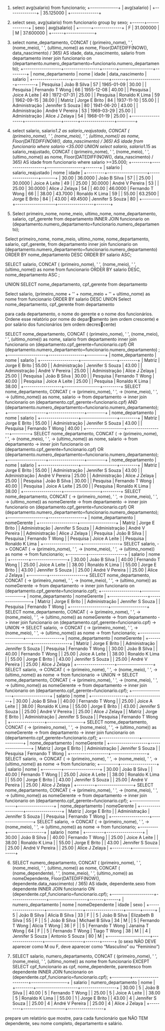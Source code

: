 1. select avg(salario) from funcionario;
+--------------+
| avg(salario) |
+--------------+
|    35.125000 |
+--------------+

2. select sexo, avg(salario) from funcionario group by sexo;
+------+--------------+
| sexo | avg(salario) |
+------+--------------+
| F    |    31.000000 |
| M    |    37.600000 |
+------+--------------+

3. select nome_departamento, CONCAT (
    (primeiro_nome), ' ',
    (nome_meio), ' ',
    (ultimo_nome)) as nome, Floor(DATEDIFF(NOW(), data_nascimento) / 365) AS idade, data_nascimento, salario
    from departamento 
    inner join funcionario on (departamento.numero_departamento=funcionario.numero_departamento);
+-------------------+------------------+-------+-----------------+---------+
| nome_departamento | nome             | idade | data_nascimento | salario |
+-------------------+------------------+-------+-----------------+---------+
| Pesquisa          | João B Silva     |    57 | 1965-01-09      |   30.00 |
| Pesquisa          | Fernando T Wong  |    66 | 1955-12-08      |   40.00 |
| Pesquisa          | Joice A Leite    |    49 | 1972-07-31      |   25.00 |
| Pesquisa          | Ronaldo K Lima   |    59 | 1962-09-15      |   38.00 |
| Matriz            | Jorge E Brito    |    84 | 1937-11-10      |   55.00 |
| Administração     | Jennifer S Souza |    80 | 1941-06-20      |   43.00 |
| Administração     | André V Pereira  |    53 | 1969-03-29      |   25.00 |
| Administração     | Alice J Zelaya   |    54 | 1968-01-19      |   25.00 |
+-------------------+------------------+-------+-----------------+---------+


4. select salario,  salario*1.2 as salario_reajustado, CONCAT (
    (primeiro_nome), ' ',
    (nome_meio), ' ',
    (ultimo_nome)) as nome, Floor(DATEDIFF(NOW(), data_nascimento) / 365) AS idade
    from funcionario
    where salario <35.000
    UNION
    select salario,  salario*1.15 as salario_reajustado, CONCAT (
     (primeiro_nome), ' ',
     (nome_meio), ' ',
     (ultimo_nome)) as nome, Floor(DATEDIFF(NOW(), data_nascimento) / 365) AS idade
    from funcionario
    where salario >=35.000;
+---------+--------------------+------------------+-------+
| salario | salario_reajustado | nome             | idade |
+---------+--------------------+------------------+-------+
|   30.00 |            36.0000 | João B Silva     |    57 |
|   25.00 |            30.0000 | Joice A Leite    |    49 |
|   25.00 |            30.0000 | André V Pereira  |    53 |
|   25.00 |            30.0000 | Alice J Zelaya   |    54 |
|   40.00 |            46.0000 | Fernando T Wong  |    66 |
|   38.00 |            43.7000 | Ronaldo K Lima   |    59 |
|   55.00 |            63.2500 | Jorge E Brito    |    84 |
|   43.00 |            49.4500 | Jennifer S Souza |    80 |
+---------+--------------------+------------------+-------+


5. Select primeiro_nome, nome_meio, ultimo_nome, nome_departamento, salario, cpf_gerente
from departamento 
INNER JOIN funcionario on (departamento.numero_departamento=funcionario.numero_departamento);

Select primeiro_nome, nome_meio, ultimo_nome, nome_departamento, salario, cpf_gerente,
from departamento 
inner join funcionario on (departamento.numero_departamento=funcionario.numero_departamento)
ORDER BY nome_departamento DESC
ORDER BY salario ASC;

SELECT salario,
     CONCAT (
     (primeiro_nome), ' ',
     (nome_meio), ' ',
     (ultimo_nome)) as nome
    from funcionario
ORDER BY salario DESC, nome_departamento ASC ;

UNION
SELECT nome_departamento, cpf_gerente
from departamento


Select salario, (primeiro_nome + '' + nome_meio + '' + ultimo_nome) as nome
from funcionario
ORDER BY salario DESC
UNION
Select nome_departamento, cpf_gerente
from departamento

para cada departamento, o nome
do gerente e o nome dos funcionários. Ordene esse relatório por nome do departamento (em ordem crescente) e por salário dos funcionários (em ordem decrescente)

SELECT nome_departamento, CONCAT (
  (primeiro_nome), ' ',
  (nome_meio), ' ',
  (ultimo_nome)) as nome, salario 
  from departamento
  inner join funcionario on (departamento.cpf_gerente=funcionario.cpf) OR (departamento.numero_departamento=funcionario.numero_departamento)
    ;
+-------------------+------------------+---------+
| nome_departamento | nome             | salario |
+-------------------+------------------+---------+
| Matriz            | Jorge E Brito    |   55.00 |
| Administração     | Jennifer S Souza |   43.00 |
| Administração     | André V Pereira  |   25.00 |
| Administração     | Alice J Zelaya   |   25.00 |
| Pesquisa          | João B Silva     |   30.00 |
| Pesquisa          | Fernando T Wong  |   40.00 |
| Pesquisa          | Joice A Leite    |   25.00 |
| Pesquisa          | Ronaldo K Lima   |   38.00 |
+-------------------+------------------+---------+
SELECT nome_departamento, CONCAT (
    ->      (primeiro_nome), ' ',
    ->      (nome_meio), ' ',
    ->      (ultimo_nome)) as nome, salario 
    ->      from departamento 
    ->      inner join funcionario on (departamento.cpf_gerente=funcionario.cpf) AND (departamento.numero_departamento=funcionario.numero_departamento);
+-------------------+------------------+---------+
| nome_departamento | nome             | salario |
+-------------------+------------------+---------+
| Matriz            | Jorge E Brito    |   55.00 |
| Administração     | Jennifer S Souza |   43.00 |
| Pesquisa          | Fernando T Wong  |   40.00 |
+-------------------+------------------+---------+
SELECT nome_departamento, CONCAT (
    ->      (primeiro_nome), ' ',
    ->      (nome_meio), ' ',
    ->      (ultimo_nome)) as nome, salario 
    ->      from departamento
    ->      inner join funcionario on (departamento.cpf_gerente=funcionario.cpf) OR (departamento.numero_departamento=funcionario.numero_departamento);
+-------------------+------------------+---------+
| nome_departamento | nome             | salario |
+-------------------+------------------+---------+
| Matriz            | Jorge E Brito    |   55.00 |
| Administração     | Jennifer S Souza |   43.00 |
| Administração     | André V Pereira  |   25.00 |
| Administração     | Alice J Zelaya   |   25.00 |
| Pesquisa          | João B Silva     |   30.00 |
| Pesquisa          | Fernando T Wong  |   40.00 |
| Pesquisa          | Joice A Leite    |   25.00 |
| Pesquisa          | Ronaldo K Lima   |   38.00 |
+-------------------+------------------+---------+
SELECT nome_departamento, CONCAT (
    ->      (primeiro_nome), ' ',
    ->      (nome_meio), ' ',
    ->      (ultimo_nome)) as nomeGerente
    ->      from departamento
    ->      inner join funcionario on (departamento.cpf_gerente=funcionario.cpf) OR (departamento.numero_departamento=funcionario.numero_departamento);
+-------------------+------------------+
| nome_departamento | nomeGerente      |
+-------------------+------------------+
| Matriz            | Jorge E Brito    |
| Administração     | Jennifer S Souza |
| Administração     | André V Pereira  |
| Administração     | Alice J Zelaya   |
| Pesquisa          | João B Silva     |
| Pesquisa          | Fernando T Wong  |
| Pesquisa          | Joice A Leite    |
| Pesquisa          | Ronaldo K Lima   |
+-------------------+------------------+
SELECT salario,
    ->      CONCAT (
    ->      (primeiro_nome), ' ',
    ->      (nome_meio), ' ',
    ->      (ultimo_nome)) as nome 
    ->      from funcionario;
+---------+------------------+
| salario | nome             |
+---------+------------------+
|   30.00 | João B Silva     |
|   40.00 | Fernando T Wong  |
|   25.00 | Joice A Leite    |
|   38.00 | Ronaldo K Lima   |
|   55.00 | Jorge E Brito    |
|   43.00 | Jennifer S Souza |
|   25.00 | André V Pereira  |
|   25.00 | Alice J Zelaya   |
+---------+------------------+
SELECT nome_departamento, CONCAT (
    ->      (primeiro_nome), ' ',
    ->      (nome_meio), ' ',
    ->      (ultimo_nome)) as nomeGerente
    ->      from departamento
    ->      inner join funcionario on (departamento.cpf_gerente=funcionario.cpf);
+-------------------+------------------+
| nome_departamento | nomeGerente      |
+-------------------+------------------+
| Matriz            | Jorge E Brito    |
| Administração     | Jennifer S Souza |
| Pesquisa          | Fernando T Wong  |
+-------------------+------------------+
SELECT nome_departamento, CONCAT (
    ->      (primeiro_nome), ' ',
    ->      (nome_meio), ' ',
    ->      (ultimo_nome)) as nomeGerente
    ->      from departamento
    ->      inner join funcionario on (departamento.cpf_gerente=funcionario.cpf)
    ->      UNION
    ->  SELECT salario,
    ->      CONCAT (
    ->      (primeiro_nome), ' ',
    ->      (nome_meio), ' ',
    ->      (ultimo_nome)) as nome 
    ->      from funcionario;
+-------------------+------------------+
| nome_departamento | nomeGerente      |
+-------------------+------------------+
| Matriz            | Jorge E Brito    |
| Administração     | Jennifer S Souza |
| Pesquisa          | Fernando T Wong  |
| 30.00             | João B Silva     |
| 40.00             | Fernando T Wong  |
| 25.00             | Joice A Leite    |
| 38.00             | Ronaldo K Lima   |
| 55.00             | Jorge E Brito    |
| 43.00             | Jennifer S Souza |
| 25.00             | André V Pereira  |
| 25.00             | Alice J Zelaya   |
+-------------------+------------------+
SELECT salario,
    ->      CONCAT (
    ->      (primeiro_nome), ' ',
    ->      (nome_meio), ' ',
    ->      (ultimo_nome)) as nome 
    ->      from funcionario
    -> UNION
    -> SELECT nome_departamento, CONCAT (
    ->      (primeiro_nome), ' ',
    ->      (nome_meio), ' ',
    ->      (ultimo_nome)) as nomeGerente
    ->      from departamento
    ->      inner join funcionario on (departamento.cpf_gerente=funcionario.cpf);
+-----------------+------------------+
| salario         | nome             |
+-----------------+------------------+
| 30.00           | João B Silva     |
| 40.00           | Fernando T Wong  |
| 25.00           | Joice A Leite    |
| 38.00           | Ronaldo K Lima   |
| 55.00           | Jorge E Brito    |
| 43.00           | Jennifer S Souza |
| 25.00           | André V Pereira  |
| 25.00           | Alice J Zelaya   |
| Matriz          | Jorge E Brito    |
| Administração   | Jennifer S Souza |
| Pesquisa        | Fernando T Wong  |
+-----------------+------------------+
SELECT nome_departamento, CONCAT (
    ->      (primeiro_nome), ' ',
    ->      (nome_meio), ' ',
    ->      (ultimo_nome)) as nomeGerente
    ->      from departamento
    ->      inner join funcionario on (departamento.cpf_gerente=funcionario.cpf);
+-------------------+------------------+
| nome_departamento | nomeGerente      |
+-------------------+------------------+
| Matriz            | Jorge E Brito    |
| Administração     | Jennifer S Souza |
| Pesquisa          | Fernando T Wong  |
+-------------------+------------------+
SELECT salario,
    ->      CONCAT (
    ->      (primeiro_nome), ' ',
    ->      (nome_meio), ' ',
    ->      (ultimo_nome)) as nome 
    ->      from funcionario;
+---------+------------------+
| salario | nome             |
+---------+------------------+
|   30.00 | João B Silva     |
|   40.00 | Fernando T Wong  |
|   25.00 | Joice A Leite    |
|   38.00 | Ronaldo K Lima   |
|   55.00 | Jorge E Brito    |
|   43.00 | Jennifer S Souza |
|   25.00 | André V Pereira  |
|   25.00 | Alice J Zelaya   |
+---------+------------------+
SELECT nome_departamento, CONCAT (
    ->      (primeiro_nome), ' ',
    ->      (nome_meio), ' ',
    ->      (ultimo_nome)) as nomeGerente
    ->      from departamento
    ->      inner join funcionario on (departamento.cpf_gerente=funcionario.cpf);
+-------------------+------------------+
| nome_departamento | nomeGerente      |
+-------------------+------------------+
| Matriz            | Jorge E Brito    |
| Administração     | Jennifer S Souza |
| Pesquisa          | Fernando T Wong  |
+-------------------+------------------+
SELECT salario,
    ->      CONCAT (
    ->      (primeiro_nome), ' ',
    ->      (nome_meio), ' ',
    ->      (ultimo_nome)) as nome 
    ->      from funcionario;
+---------+------------------+
| salario | nome             |
+---------+------------------+
|   30.00 | João B Silva     |
|   40.00 | Fernando T Wong  |
|   25.00 | Joice A Leite    |
|   38.00 | Ronaldo K Lima   |
|   55.00 | Jorge E Brito    |
|   43.00 | Jennifer S Souza |
|   25.00 | André V Pereira  |
|   25.00 | Alice J Zelaya   |
+---------+------------------+





6. SELECT numero_departamento,
       CONCAT (
   (primeiro_nome), ' ',
   (nome_meio), ' ',
   (ultimo_nome)) as nome, CONCAT (
   (nome_dependente), ' ',
   (nome_meio), ' ',
   (ultimo_nome)) as nomeDependente, Floor(DATEDIFF(NOW(), dependente.data_nascimento) / 365) AS idade, dependente.sexo
  from dependente
  INNER JOIN funcionario ON (dependente.cpf_funcionario=funcionario.cpf); 
+---------------------+------------------+-------------------+-------+------+
| numero_departamento | nome             | nomeDependente    | idade | sexo |
+---------------------+------------------+-------------------+-------+------+
|                   5 | João B Silva     | Alicia B Silva    |    33 | F    |
|                   5 | João B Silva     | Elizabeth B Silva |    55 | F    |
|                   5 | João B Silva     | Michael B Silva   |    34 | M    |
|                   5 | Fernando T Wong  | Alicia T Wong     |    36 | F    |
|                   5 | Fernando T Wong  | Janaina T Wong    |    64 | F    |
|                   5 | Fernando T Wong  | Tiago T Wong      |    38 | M    |
|                   4 | Jennifer S Souza | Antonio S Souza   |    80 | M    |
+---------------------+------------------+-------------------+-------+------+
(o sexo NÃO DEVE aparecer como M ou F, deve aparecer como “Masculino” ou “Feminino”)

7. SELECT salario, numero_departamento,
       CONCAT (
   (primeiro_nome), ' ',
   (nome_meio), ' ',
   (ultimo_nome)) as nome 
  from funcionario
  EXCEPT 
  SELECT cpf_funcionario as cpf, nome_dependente, parentesco
  from dependente
  INNER JOIN funcionario on (dependente.cpf_funcionario=funcionario.cpf);
+---------+---------------------+------------------+
| salario | numero_departamento | nome             |
+---------+---------------------+------------------+
| 30.00   | 5                   | João B Silva     |
| 40.00   | 5                   | Fernando T Wong  |
| 25.00   | 5                   | Joice A Leite    |
| 38.00   | 5                   | Ronaldo K Lima   |
| 55.00   | 1                   | Jorge E Brito    |
| 43.00   | 4                   | Jennifer S Souza |
| 25.00   | 4                   | André V Pereira  |
| 25.00   | 4                   | Alice J Zelaya   |
+---------+---------------------+------------------+


prepare um relatório que mostre, para cada funcionário que NÃO
TEM dependente, seu nome completo, departamento e salário.








